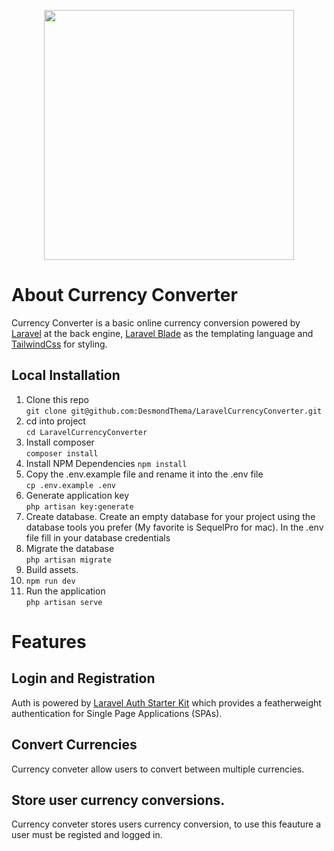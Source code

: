 <p align="center"><a href="https://laravel.com" target="_blank"><img src="https://raw.githubusercontent.com/laravel/art/master/logo-lockup/5%20SVG/2%20CMYK/1%20Full%20Color/laravel-logolockup-cmyk-red.svg" width="400"></a></p>

# About Currency Converter

Currency Converter is a basic online currency conversion powered by [Laravel](https://laravel.com/) at the back engine, [Laravel Blade](https://laravel.com/docs/9.x/blade) as the templating language and [TailwindCss](https://tailwindcss.com) for styling. 

## Local Installation
1. Clone this repo  
`git clone git@github.com:DesmondThema/LaravelCurrencyConverter.git`
2. cd into project  
`cd LaravelCurrencyConverter`
3. Install composer  
`composer install`
4. Install NPM Dependencies 
`npm install`
5. Copy the .env.example file and rename it into the .env file  
`cp .env.example .env` 
6. Generate application key  
`php artisan key:generate  
`
7. Create database. 
Create an empty database for your project using the database tools you prefer (My favorite is SequelPro for mac). In the .env file fill in your database credentials
8. Migrate the database  
`php artisan migrate` 
11. Build assets. 
12. `npm run dev`
13. Run the application  
`php artisan serve`  


# Features

## Login and Registration

Auth is powered by [Laravel Auth Starter Kit](https://laravel.com/docs/9.x/starter-kits) which provides a featherweight authentication for Single Page Applications (SPAs).


## Convert Currencies

Currency conveter allow users to convert between multiple currencies.

## Store user currency conversions. 

Currency conveter stores users currency conversion, to use this feauture a user must be registed and logged in. 
